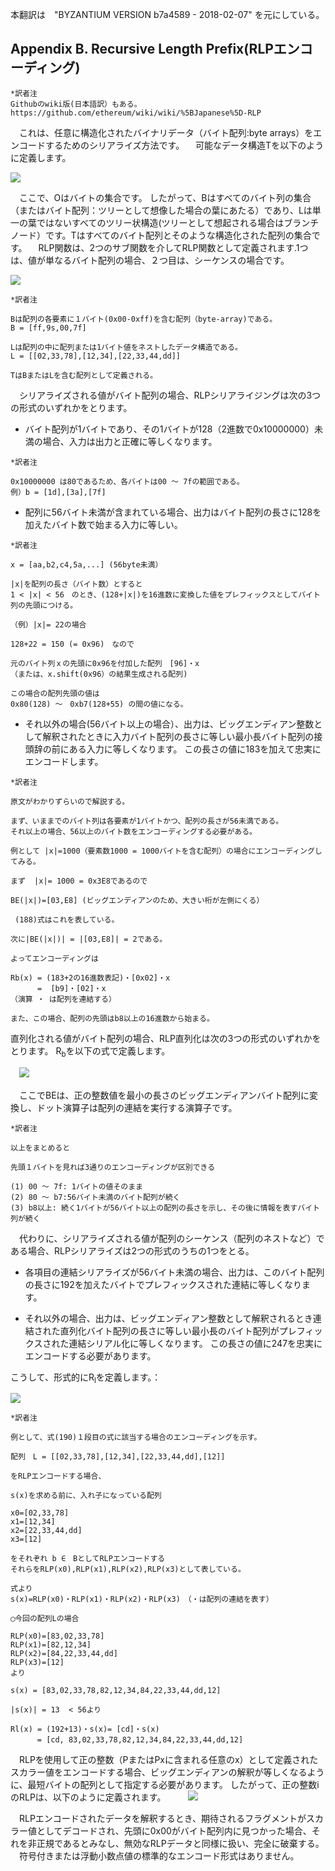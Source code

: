 本翻訳は　"BYZANTIUM VERSION b7a4589 - 2018-02-07" を元にしている。

## Appendix B. Recursive Length Prefix(RLPエンコーディング)

```
*訳者注
Githubのwiki版(日本語訳）もある。
https://github.com/ethereum/wiki/wiki/%5BJapanese%5D-RLP
```

　これは、任意に構造化されたバイナリデータ（バイト配列:byte arrays）をエンコードするためのシリアライズ方法です。
　可能なデータ構造Tを以下のように定義します。



![](https://i.imgur.com/e3mCTrj.png)



　ここで、Oはバイトの集合です。 したがって、Bはすべてのバイト列の集合（またはバイト配列：ツリーとして想像した場合の葉にあたる）であり、Lは単一の葉ではないすべてのツリー状構造(ツリーとして想起される場合はブランチノード）です。Tはすべてのバイト配列とそのような構造化された配列の集合です。
　RLP関数は、2つのサブ関数を介してRLP関数として定義されます.1つは、値が単なるバイト配列の場合、２つ目は、シーケンスの場合です。
　

![](https://i.imgur.com/rtf6I36.png)

```
*訳者注

Bは配列の各要素に１バイト(0x00-0xff)を含む配列（byte-array)である。
B = [ff,9s,00,7f]

Lは配列の中に配列または1バイト値をネストしたデータ構造である。
L = [[02,33,78],[12,34],[22,33,44,dd]]

TはBまたはLを含む配列として定義される。

```

　シリアライズされる値がバイト配列の場合、RLPシリアライジングは次の3つの形式のいずれかをとります。
　　
- バイト配列が1バイトであり、その1バイトが128（2進数で0x10000000）未満の場合、入力は出力と正確に等しくなります。

```
*訳者注

0x10000000 は80であるため、各バイトは00 〜 7fの範囲である。 
例）b = [1d],[3a],[7f] 
```


- 配列に56バイト未満が含まれている場合、出力はバイト配列の長さに128を加えたバイト数で始まる入力に等しい。

```
*訳者注

x = [aa,b2,c4,5a,...] (56byte未満）

|x|を配列の長さ（バイト数）とすると
1 < |x| < 56　のとき、(128+|x|)を16進数に変換した値をプレフィックスとしてバイト列の先頭につける。

（例）|x|= 22の場合

128+22 = 150 (= 0x96)　なので

元のバイト列ｘの先頭に0x96を付加した配列　[96]・x
（または、x.shift(0x96）の結果生成される配列)

この場合の配列先頭の値は
0x80(128) 〜　0xb7(128+55) の間の値になる。

```


- それ以外の場合(56バイト以上の場合）、出力は、ビッグエンディアン整数として解釈されたときに入力バイト配列の長さに等しい最小長バイト配列の接頭辞の前にある入力に等しくなります。 この長さの値に183を加えて忠実にエンコードします。



```
*訳者注

原文がわかりずらいので解説する。

まず、いままでのバイト列は各要素が1バイトかつ、配列の長さが56未満である。
それ以上の場合、56以上のバイト数をエンコーディングする必要がある。

例として |x|=1000（要素数1000 = 1000バイトを含む配列）の場合にエンコーディングしてみる。

まず  |x|= 1000 = 0x3E8であるので

BE(|x|)=[03,E8] (ビッグエンディアンのため、大きい桁が左側にくる）

 (188)式はこれを表している。

次に|BE(|x|)| = |[03,E8]| = 2である。

よってエンコーディングは

Rb(x) = (183+2の16進数表記)・[0x02]・x
      =  [b9]・[02]・x 
（演算 ・ は配列を連結する）

また、この場合、配列の先頭はb8以上の16進数から始まる。
```

直列化される値がバイト配列の場合、RLP直列化は次の3つの形式のいずれかをとります。
 R<sub>b</sub>を以下の式で定義します。

　![](https://i.imgur.com/iWVfjiG.png)


　ここでBEは、正の整数値を最小の長さのビッグエンディアンバイト配列に変換し、ドット演算子は配列の連結を実行する演算子です。

```
*訳者注

以上をまとめると

先頭１バイトを見れば3通りのエンコーディングが区別できる

(1) 00 〜 7f: 1バイトの値そのまま
(2) 80 〜 b7:56バイト未満のバイト配列が続く
(3) b8以上: 続く1バイトが56バイト以上の配列の長さを示し、その後に情報を表すバイト列が続く

```

　代わりに、シリアライズされる値が配列のシーケンス（配列のネストなど）である場合、RLPシリアライズは2つの形式のうちの1つをとる。

- 各項目の連結シリアライズが56バイト未満の場合、出力は、このバイト配列の長さに192を加えたバイトでプレフィックスされた連結に等しくなります。

- それ以外の場合、出力は、ビッグエンディアン整数として解釈されるとき連結された直列化バイト配列の長さに等しい最小長のバイト配列がプレフィックスされた連結シリアル化に等しくなります。 この長さの値に247を忠実にエンコードする必要があります。

こうして、形式的にR<sub>l</sub>を定義します。：

![](https://i.imgur.com/WiJXCzJ.png)


```
*訳者注

例として、式(190)１段目の式に該当する場合のエンコーディングを示す。

配列　L = [[02,33,78],[12,34],[22,33,44,dd],[12]]

をRLPエンコードする場合、

s(x)を求める前に、入れ子になっている配列

x0=[02,33,78]
x1=[12,34]
x2=[22,33,44,dd]
x3=[12]

をそれぞれ b ∈　BとしてRLPエンコードする
それらをRLP(x0),RLP(x1),RLP(x2),RLP(x3)として表している。

式より
s(x)=RLP(x0)・RLP(x1)・RLP(x2)・RLP(x3)　（・は配列の連結を表す）

◯今回の配列Lの場合

RLP(x0)=[83,02,33,78]
RLP(x1)=[82,12,34]
RLP(x2)=[84,22,33,44,dd]
RLP(x3)=[12]
より

s(x) = [83,02,33,78,82,12,34,84,22,33,44,dd,12]

|s(x)| = 13  < 56より

Rl(x) = (192+13)・s(x)= [cd]・s(x) 
　　　 = [cd, 83,02,33,78,82,12,34,84,22,33,44,dd,12]

```

　RLPを使用して正の整数（PまたはPxに含まれる任意のx）として定義されたスカラー値をエンコードする場合、ビッグエンディアンの解釈が等しくなるように、最短バイトの配列として指定する必要があります。 したがって、正の整数iのRLPは、以下のように定義されます。
　
　![](https://i.imgur.com/Rq6Q9wo.png)
 
　RLPエンコードされたデータを解釈するとき、期待されるフラグメントがスカラー値としてデコードされ、先頭に0x00がバイト配列内に見つかった場合、それを非正規であるとみなし、無効なRLPデータと同様に扱い、完全に破棄する。
　符号付きまたは浮動小数点値の標準的なエンコード形式はありません。
　
　
